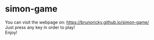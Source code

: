 # simon-game

You can visit the webpage on: https://brunoricky.github.io/simon-game/
<br>
Just press any key in order to play!
<br>
Enjoy!
